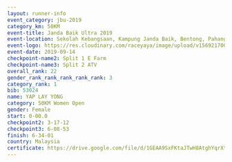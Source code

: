 ```yaml
---
layout: runner-info 
event_category: jbu-2019 
category_km: 50KM 
event-title: Janda Baik Ultra 2019 
event-location: Sekolah Kebangsaan, Kampung Janda Baik, Bentong, Pahang, Malaysia 
event-logo: https://res.cloudinary.com/raceyaya/image/upload/v1569217009/logo/janda-baik_vch1pc.jpg 
event-date: 2019-09-14 
checkpoint-name2: Split 1 E Farm 
checkpoint-name3: Split 2 ATV 
overall_rank: 22
gender_rank_rank_rank_rank_rank: 3
category_rank: 1
bib: 53024
name: YAP LAY YONG
category: 50KM Women Open
gender: Female
start: 0-00.0
checkpoint2: 3-17-12
checkpoint3: 6-08-53
finish: 6-34-01
country: Malaysia
certificate: https://drive.google.com/file/d/1GEAA9SxFKtaJTwH8AtghYqrXt03Esl3l/view?usp=sharing
---
```

